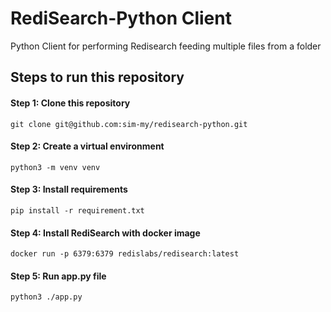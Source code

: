 # RediSearch-Python Client
Python Client for performing Redisearch feeding multiple files from a folder

## Steps to run this repository

#### Step 1: Clone this repository
`git clone git@github.com:sim-my/redisearch-python.git` 

#### Step 2: Create a virtual environment
`python3 -m venv venv`

#### Step 3: Install requirements
`pip install -r requirement.txt`

#### Step 4: Install RediSearch with docker image
`docker run -p 6379:6379 redislabs/redisearch:latest`

#### Step 5: Run app.py file
`python3 ./app.py`

